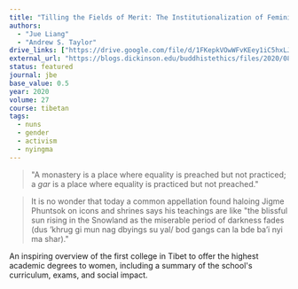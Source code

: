 ```yaml
---
title: "Tilling the Fields of Merit: The Institutionalization of Feminine Enlightenment in Tibet’s First *Khenmo* Program"
authors:
  - "Jue Liang"
  - "Andrew S. Taylor"
drive_links: ["https://drive.google.com/file/d/1FKepkVOwWFvKEey1iC5hxLJfjHqv7dMl/view?usp=drivesdk"]
external_url: "https://blogs.dickinson.edu/buddhistethics/files/2020/08/Liang-and-Taylor__20_F-1.pdf"
status: featured
journal: jbe
base_value: 0.5
year: 2020
volume: 27
course: tibetan
tags:
  - nuns
  - gender
  - activism
  - nyingma
---
```


> "A monastery is a place where equality is preached but not practiced; a *gar* is a place where equality is practiced but not preached."

> It is no wonder that today a common appellation found haloing Jigme Phuntsok on icons and shrines says his teachings are like "the blissful sun rising in the Snowland as the miserable period of darkness fades (dus ’khrug gi mun nag dbyings su yal/ bod gangs can la bde ba’i nyi ma shar)."

An inspiring overview of the first college in Tibet to offer the highest academic degrees to women, including a summary of the school's curriculum, exams, and social impact.


